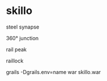skillo
======

steel synapse

360° junction

rail peak

raillock

grails -Dgrails.env=name war skillo.war
